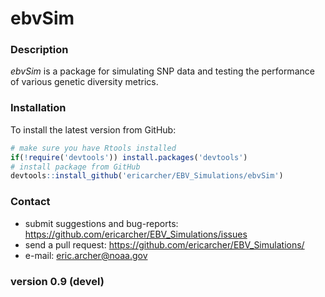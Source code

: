 # ebvSim

### Description

*ebvSim* is a package for simulating SNP data and testing the performance of various genetic diversity metrics.

### Installation

To install the latest version from GitHub:

```r
# make sure you have Rtools installed
if(!require('devtools')) install.packages('devtools')
# install package from GitHub
devtools::install_github('ericarcher/EBV_Simulations/ebvSim')
```

### Contact

* submit suggestions and bug-reports: <https://github.com/ericarcher/EBV_Simulations/issues>
* send a pull request: <https://github.com/ericarcher/EBV_Simulations/>
* e-mail: <eric.archer@noaa.gov>

### version 0.9 (devel)

